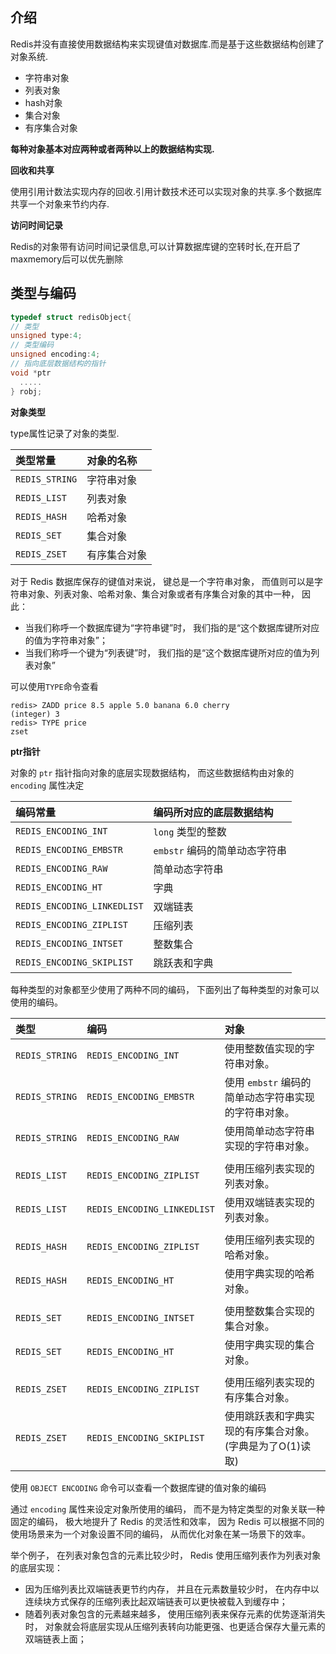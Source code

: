 ## 介绍

Redis并没有直接使用数据结构来实现键值对数据库.而是基于这些数据结构创建了对象系统.

- 字符串对象
- 列表对象
- hash对象
- 集合对象
- 有序集合对象

**每种对象基本对应两种或者两种以上的数据结构实现.**

**回收和共享**

使用引用计数法实现内存的回收.引用计数技术还可以实现对象的共享.多个数据库共享一个对象来节约内存.

**访问时间记录**

Redis的对象带有访问时间记录信息,可以计算数据库键的空转时长,在开启了maxmemory后可以优先删除

## 类型与编码

```c
typedef struct redisObject{
// 类型
unsigned type:4;
// 类型编码  
unsigned encoding:4;
// 指向底层数据结构的指针 
void *ptr  
  .....
} robj;
```

**对象类型**

type属性记录了对象的类型.

| 类型常量       | 对象的名称   |
| :------------- | :----------- |
| `REDIS_STRING` | 字符串对象   |
| `REDIS_LIST`   | 列表对象     |
| `REDIS_HASH`   | 哈希对象     |
| `REDIS_SET`    | 集合对象     |
| `REDIS_ZSET`   | 有序集合对象 |

对于 Redis 数据库保存的键值对来说， 键总是一个字符串对象， 而值则可以是字符串对象、列表对象、哈希对象、集合对象或者有序集合对象的其中一种， 因此：

- 当我们称呼一个数据库键为“字符串键”时， 我们指的是“这个数据库键所对应的值为字符串对象”；
- 当我们称呼一个键为“列表键”时， 我们指的是“这个数据库键所对应的值为列表对象”

可以使用`TYPE`命令查看

```shell
redis> ZADD price 8.5 apple 5.0 banana 6.0 cherry
(integer) 3
redis> TYPE price
zset
```



**ptr指针**

对象的 `ptr` 指针指向对象的底层实现数据结构， 而这些数据结构由对象的 `encoding` 属性决定

| 编码常量                    | 编码所对应的底层数据结构      |
| :-------------------------- | :---------------------------- |
| `REDIS_ENCODING_INT`        | `long` 类型的整数             |
| `REDIS_ENCODING_EMBSTR`     | `embstr` 编码的简单动态字符串 |
| `REDIS_ENCODING_RAW`        | 简单动态字符串                |
| `REDIS_ENCODING_HT`         | 字典                          |
| `REDIS_ENCODING_LINKEDLIST` | 双端链表                      |
| `REDIS_ENCODING_ZIPLIST`    | 压缩列表                      |
| `REDIS_ENCODING_INTSET`     | 整数集合                      |
| `REDIS_ENCODING_SKIPLIST`   | 跳跃表和字典                  |

每种类型的对象都至少使用了两种不同的编码， 下面列出了每种类型的对象可以使用的编码。

| 类型           | 编码                        | 对象                                                     |
| :------------- | :-------------------------- | :------------------------------------------------------- |
| `REDIS_STRING` | `REDIS_ENCODING_INT`        | 使用整数值实现的字符串对象。                             |
| `REDIS_STRING` | `REDIS_ENCODING_EMBSTR`     | 使用 `embstr` 编码的简单动态字符串实现的字符串对象。     |
| `REDIS_STRING` | `REDIS_ENCODING_RAW`        | 使用简单动态字符串实现的字符串对象。                     |
|                |                             |                                                          |
| `REDIS_LIST`   | `REDIS_ENCODING_ZIPLIST`    | 使用压缩列表实现的列表对象。                             |
| `REDIS_LIST`   | `REDIS_ENCODING_LINKEDLIST` | 使用双端链表实现的列表对象。                             |
|                |                             |                                                          |
| `REDIS_HASH`   | `REDIS_ENCODING_ZIPLIST`    | 使用压缩列表实现的哈希对象。                             |
| `REDIS_HASH`   | `REDIS_ENCODING_HT`         | 使用字典实现的哈希对象。                                 |
|                |                             |                                                          |
| `REDIS_SET`    | `REDIS_ENCODING_INTSET`     | 使用整数集合实现的集合对象。                             |
| `REDIS_SET`    | `REDIS_ENCODING_HT`         | 使用字典实现的集合对象。                                 |
|                |                             |                                                          |
| `REDIS_ZSET`   | `REDIS_ENCODING_ZIPLIST`    | 使用压缩列表实现的有序集合对象。                         |
| `REDIS_ZSET`   | `REDIS_ENCODING_SKIPLIST`   | 使用跳跃表和字典实现的有序集合对象。(字典是为了O(1)读取) |

使用 `OBJECT ENCODING` 命令可以查看一个数据库键的值对象的编码

通过 `encoding` 属性来设定对象所使用的编码， 而不是为特定类型的对象关联一种固定的编码， 极大地提升了 Redis 的灵活性和效率， 因为 Redis 可以根据不同的使用场景来为一个对象设置不同的编码， 从而优化对象在某一场景下的效率。

举个例子， 在列表对象包含的元素比较少时， Redis 使用压缩列表作为列表对象的底层实现：

- 因为压缩列表比双端链表更节约内存， 并且在元素数量较少时， 在内存中以连续块方式保存的压缩列表比起双端链表可以更快被载入到缓存中；
- 随着列表对象包含的元素越来越多， 使用压缩列表来保存元素的优势逐渐消失时， 对象就会将底层实现从压缩列表转向功能更强、也更适合保存大量元素的双端链表上面；





